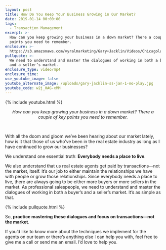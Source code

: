 ```yaml
---
layout: post
title: How Do You Keep Your Business Growing in Our Market?
date: 2019-01-14 00:00:00
tags:
  - Transaction Management
excerpt: >-
  How can you keep growing your business in a down market? There a couple of key
  points you need to remember.
enclosure: >-
  https://s3.amazonaws.com/vyralmarketing/Gary+Jacklin/Videos/Chicagoland+Real+Estate+-+How+Do+You+Keep+Your+Business+Growing+in+Our+Market_.mp4
pullquote: >-
  We need to understand and master the dialogues of working in both a buyer’s
  and a seller’s market.
enclosure_type: video/mp4
enclosure_time:
use_youtube_image: false
youtube_alternate_image: /uploads/gary-jacklin-ss-jan-1-no-play.jpg
youtube_code: w2j_HAG-xMM
---
```


{% include youtube.html %}

<center><em>How can you keep growing your business in a down market? There a couple of key points you need to remember.</em></center>

&nbsp;

With all the doom and gloom we’ve been hearing about our market lately, how is it that those of us who’ve been in the real estate industry as long as I have continued to grow our businesses?

We understand one essential truth: **Everybody needs a place to live**.

We also understand that us real estate agents get paid by transactions—not the market, itself. It’s our job to either maintain the relationships we have with people or grow those relationships. Since everybody needs a place to live, there are always going to be either more buyers or more sellers in the market. As professional salespeople, we need to understand and master the dialogues of working in both a buyer’s and a seller’s market. It’s as simple as that.

{% include pullquote.html %}

So, **practice mastering these dialogues and focus on transactions—not the market**.

If you’d like to know more about the techniques we implement for the agents on our team or there’s anything else I can help you with, feel free to give me a call or send me an email. I’d love to help you.